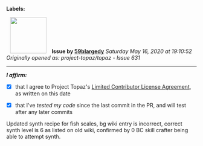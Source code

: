 **Labels:**



<a href="https://github.com/59blargedy"><img src="https://avatars0.githubusercontent.com/u/52636208?v=4" width="96" height="96" hspace="10"></img></a> **Issue by [59blargedy](https://github.com/59blargedy)**
_Saturday May 16, 2020 at 19:10:52_
_Originally opened as: project-topaz/topaz - Issue 631_

----

<!-- place 'x' mark between square [] brackets to affirm: -->
**_I affirm:_**
- [x] that I agree to Project Topaz's [Limited Contributor License Agreement](http://project-topaz.com/blob/release/CONTRIBUTOR_AGREEMENT.md), as written on this date
- [x] that I've _tested my code_ since the last commit in the PR, and will test after any later commits
Updated synth recipe for fish scales, bg wiki entry is incorrect, correct synth level is 6 as listed on old wiki, confirmed by 0 BC skill crafter being able to attempt synth.


